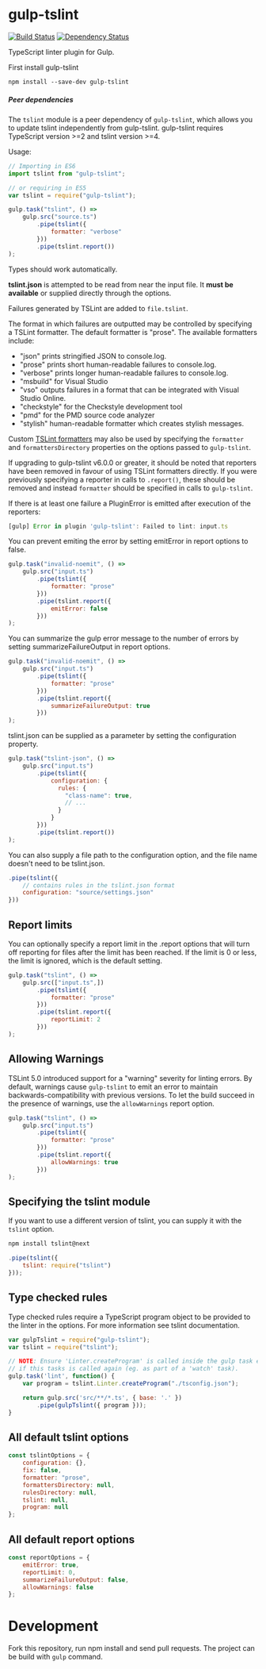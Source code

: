 gulp-tslint
===========

[![Build Status](https://travis-ci.org/panuhorsmalahti/gulp-tslint.svg?branch=master)](https://travis-ci.org/panuhorsmalahti/gulp-tslint)
[![Dependency Status](https://david-dm.org/panuhorsmalahti/gulp-tslint.svg)](https://david-dm.org/panuhorsmalahti/gulp-tslint)

TypeScript linter plugin for Gulp.


First install gulp-tslint
```shell
npm install --save-dev gulp-tslint
```

##### Peer dependencies

The `tslint` module is a peer dependency of `gulp-tslint`, which allows you to update tslint independently from gulp-tslint. gulp-tslint requires TypeScript version >=2 and tslint version >=4.

Usage:
```javascript
// Importing in ES6
import tslint from "gulp-tslint";

// or requiring in ES5
var tslint = require("gulp-tslint");

gulp.task("tslint", () =>
    gulp.src("source.ts")
        .pipe(tslint({
            formatter: "verbose"
        }))
        .pipe(tslint.report())
);
```

Types should work automatically.

**tslint.json** is attempted to be read from near the input file.
It **must be available** or supplied directly through the options.

Failures generated by TSLint are added to `file.tslint`.

The format in which failures are outputted may be controlled by specifying a TSLint formatter.
The default formatter is "prose".
The available formatters include:

* "json" prints stringified JSON to console.log.
* "prose" prints short human-readable failures to console.log.
* "verbose" prints longer human-readable failures to console.log.
* "msbuild" for Visual Studio
* "vso" outputs failures in a format that can be integrated with Visual Studio Online.
* "checkstyle" for the Checkstyle development tool
* "pmd" for the PMD source code analyzer
* "stylish" human-readable formatter which creates stylish messages.

Custom [TSLint formatters](https://palantir.github.io/tslint/develop/custom-formatters/) may also be
used by specifying the `formatter` and `formattersDirectory` properties on the options passed to
`gulp-tslint`.

If upgrading to gulp-tslint v6.0.0 or greater, it should be noted that reporters have been removed
in favour of using TSLint formatters directly. If you were previously specifying a reporter in calls
to `.report()`, these should be removed and instead `formatter` should be specified in calls to
`gulp-tslint`.

If there is at least one failure a PluginError is emitted after execution of the reporters:
```javascript
[gulp] Error in plugin 'gulp-tslint': Failed to lint: input.ts
```

You can prevent emiting the error by setting emitError in report options to false.

```javascript
gulp.task("invalid-noemit", () =>
    gulp.src("input.ts")
        .pipe(tslint({
            formatter: "prose"
        }))
        .pipe(tslint.report({
            emitError: false
        }))
);
```

You can summarize the gulp error message to the number of errors by setting summarizeFailureOutput in report options.

```javascript
gulp.task("invalid-noemit", () =>
    gulp.src("input.ts")
        .pipe(tslint({
            formatter: "prose"
        }))
        .pipe(tslint.report({
            summarizeFailureOutput: true
        }))
);
```

tslint.json can be supplied as a parameter by setting the configuration property.
```javascript
gulp.task("tslint-json", () =>
    gulp.src("input.ts")
        .pipe(tslint({
            configuration: {
              rules: {
                "class-name": true,
                // ...
              }
            }
        }))
        .pipe(tslint.report())
);
```

You can also supply a file path to the configuration option, and the file name
doesn't need to be tslint.json.

```javascript
.pipe(tslint({
    // contains rules in the tslint.json format
    configuration: "source/settings.json"
}))
```

Report limits
-------------

You can optionally specify a report limit in the .report options that will turn off reporting for files after the limit has been reached. If the limit is 0 or less, the limit is ignored, which is the default setting.

```javascript
gulp.task("tslint", () =>
    gulp.src(["input.ts",])
        .pipe(tslint({
            formatter: "prose"
        }))
        .pipe(tslint.report({
            reportLimit: 2
        }))
);
```

Allowing Warnings
-----------------

TSLint 5.0 introduced support for a "warning" severity for linting errors.  By default, warnings cause `gulp-tslint` to emit an error to maintain backwards-compatibility with previous versions.  To let the build succeed in the presence of warnings, use the `allowWarnings` report option.

```javascript
gulp.task("tslint", () =>
    gulp.src("input.ts")
        .pipe(tslint({
            formatter: "prose"
        }))
        .pipe(tslint.report({
            allowWarnings: true
        }))
);
```

Specifying the tslint module
----------------------------

If you want to use a different version of tslint, you can supply it with the `tslint` option.

```bash
npm install tslint@next
```

```javascript
.pipe(tslint({
    tslint: require("tslint")
}));
```

Type checked rules
------------------

Type checked rules require a TypeScript program object to be provided to the linter in the options. For more information see tslint documentation.

```javascript
var gulpTslint = require("gulp-tslint");
var tslint = require("tslint");

// NOTE: Ensure 'Linter.createProgram' is called inside the gulp task else the contents of the files will be cached
// if this tasks is called again (eg. as part of a 'watch' task).
gulp.task('lint', function() {
    var program = tslint.Linter.createProgram("./tsconfig.json");

    return gulp.src('src/**/*.ts', { base: '.' })
        .pipe(gulpTslint({ program }));
}
```

All default tslint options
--------------------------

```javascript
const tslintOptions = {
    configuration: {},
    fix: false,
    formatter: "prose",
    formattersDirectory: null,
    rulesDirectory: null,
    tslint: null,
    program: null
};
```

All default report options
--------------------------

```javascript
const reportOptions = {
    emitError: true,
    reportLimit: 0,
    summarizeFailureOutput: false,
    allowWarnings: false
};
```

Development
===========

Fork this repository, run npm install and send pull requests. The project can be build with ``gulp`` command.
